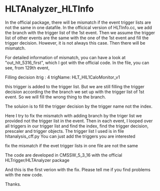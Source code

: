 HLTAnalyzer_HLTInfo
===================

In the official package, there will be mismatch if the event trigger lists are not
the same in one datafile. In the officical version of HLTInfo.cc, we add the branch
with the trigger list of the 1st event. Then we assume the trigger list of other events
are the same with the one of the 1st event and fill the trigger decision. However, 
it is not always this case. Then there will be mismatch.

For detailed information of mismatch, you can have a look at "out_hlt_5316_first", which
I got with the official code. In the file, you can see, from 129th event, 

Filling decision itrig  :  4      trigName:     HLT_HIL1CaloMonitor_v1

this trigger is added to the trigger list. But we are still filling the trigger decision
according the the branch we set up with the trigger list of 1st event. So we will fill
the wrong thing to the branch.

The soluion is to fill the trigger decision by the trigger name not the index.

Here I try to fix the mismatch with adding branch by the triger list we provided not the trigger 
list in the event. Then in each event, I looped over all triggers in our trigger list and find the 
index, find the trigger decision, prescaler and trigger objects. The trigger list I used is in file
hltanalysis_cff.py  You can just add the triggers you are interested

fix the mismatch if the evet trigger lists in one file are not the same

The code are developed in CMSSW_5_3_16 with the official HLTrigger/HLTAnalyzer package


And this is the first verion with the fix. Please tell me if you find problems with the new code.

Thanks.

